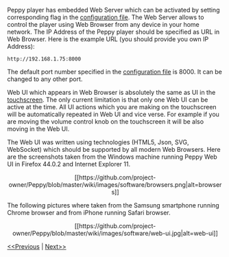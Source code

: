 Peppy player has embedded Web Server which can be activated by setting corresponding flag in the [configuration file](https://github.com/project-owner/Peppy/wiki/Peppy#configuration-file). The Web Server allows to control the player using Web Browser from any device in your home network. The IP Address of the Peppy player should be specified as URL in Web Browser. Here is the example URL (you should provide you own IP Address):
```
http://192.168.1.75:8000
```
The default port number specified in the [configuration file](https://github.com/project-owner/Peppy/wiki/Peppy#configuration-file) is 8000. It can be changed to any other port.

Web UI which appears in Web Browser is absolutely the same as UI in the [touchscreen](https://github.com/project-owner/Peppy/wiki/Touchscreen). The only current limitation is that only one Web UI can be active at the time. All UI actions which you are making on the touchscreen will be automatically repeated in Web UI and vice verse. For example if you are moving the volume control knob on the touchscreen it will be also moving in the Web UI.

The Web UI was written using technologies (HTML5, Json, SVG, WebSocket) which should be supported by all modern Web Browsers. Here are the screenshots taken from the Windows machine running Peppy Web UI in Firefox 44.0.2 and Internet Explorer 11.
<p align="center">
[[https://github.com/project-owner/Peppy/blob/master/wiki/images/software/browsers.png|alt=browsers]]
</p>
The following pictures where taken from the Samsung smartphone running Chrome browser and from iPhone running Safari browser.
<p align="center">
[[https://github.com/project-owner/Peppy/blob/master/wiki/images/software/web-ui.jpg|alt=web-ui]]
</p>

[<<Previous](https://github.com/project-owner/Peppy/wiki/Screensaver) | [Next>>](https://github.com/project-owner/Peppy/wiki/Resolution)